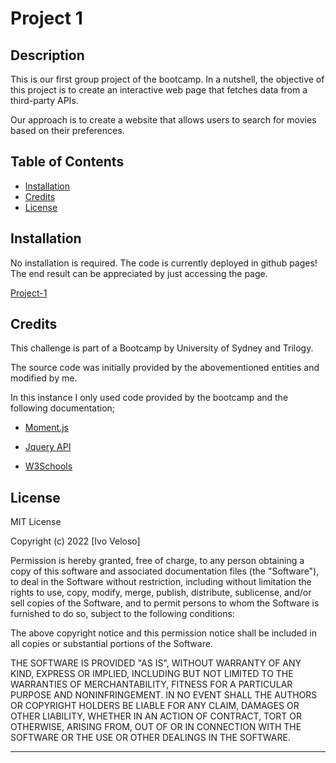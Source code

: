 # Project 1

## Description

This is our first group project of the bootcamp. In a nutshell, the objective of this project is to create an interactive web page that fetches data from a third-party APIs.

Our approach is to create a website that allows users to search for movies based on their preferences.

## Table of Contents


- [Installation](#installation)
- [Credits](#credits)
- [License](#license)

## Installation

No installation is required. The code is currently deployed in github pages! The end result can be appreciated by just accessing the page.

[Project-1](https://github.com/Virgona/Project-1/)

## Credits

This challenge is part of a Bootcamp by University of Sydney and Trilogy.

The source code was initially provided by the abovementioned entities and modified by me.

In this instance I only used code provided by the bootcamp and the following documentation;

- [Moment.js](https://momentjs.com/docs/#/displaying/)

- [Jquery API](https://api.jquery.com/)

- [W3Schools](https://www.w3schools.com/jquery/)

## License

MIT License

Copyright (c) 2022 [Ivo Veloso]

Permission is hereby granted, free of charge, to any person obtaining a copy
of this software and associated documentation files (the "Software"), to deal
in the Software without restriction, including without limitation the rights
to use, copy, modify, merge, publish, distribute, sublicense, and/or sell
copies of the Software, and to permit persons to whom the Software is
furnished to do so, subject to the following conditions:

The above copyright notice and this permission notice shall be included in all
copies or substantial portions of the Software.

THE SOFTWARE IS PROVIDED "AS IS", WITHOUT WARRANTY OF ANY KIND, EXPRESS OR
IMPLIED, INCLUDING BUT NOT LIMITED TO THE WARRANTIES OF MERCHANTABILITY,
FITNESS FOR A PARTICULAR PURPOSE AND NONINFRINGEMENT. IN NO EVENT SHALL THE
AUTHORS OR COPYRIGHT HOLDERS BE LIABLE FOR ANY CLAIM, DAMAGES OR OTHER
LIABILITY, WHETHER IN AN ACTION OF CONTRACT, TORT OR OTHERWISE, ARISING FROM,
OUT OF OR IN CONNECTION WITH THE SOFTWARE OR THE USE OR OTHER DEALINGS IN THE
SOFTWARE.

---
